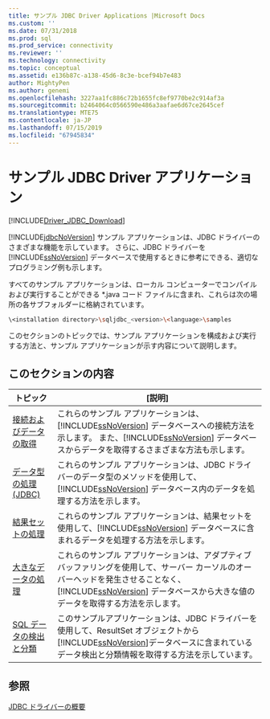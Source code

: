 ```yaml
---
title: サンプル JDBC Driver Applications |Microsoft Docs
ms.custom: ''
ms.date: 07/31/2018
ms.prod: sql
ms.prod_service: connectivity
ms.reviewer: ''
ms.technology: connectivity
ms.topic: conceptual
ms.assetid: e136b87c-a138-45d6-8c3e-bcef94b7e483
author: MightyPen
ms.author: genemi
ms.openlocfilehash: 3227aa1fc886c72b1655fc8ef9770be2c914af3a
ms.sourcegitcommit: b2464064c0566590e486a3aafae6d67ce2645cef
ms.translationtype: MTE75
ms.contentlocale: ja-JP
ms.lasthandoff: 07/15/2019
ms.locfileid: "67945834"
---
```

# <a name="sample-jdbc-driver-applications"></a>サンプル JDBC Driver アプリケーション

[!INCLUDE[Driver_JDBC_Download](../../includes/driver_jdbc_download.md)]

[!INCLUDE[jdbcNoVersion](../../includes/jdbcnoversion_md.md)] サンプル アプリケーションは、JDBC ドライバーのさまざまな機能を示しています。 さらに、JDBC ドライバーを [!INCLUDE[ssNoVersion](../../includes/ssnoversion-md.md)] データベースで使用するときに参考にできる、適切なプログラミング例も示します。  
  
すべてのサンプル アプリケーションは、ローカル コンピューターでコンパイルおよび実行することができる *.java コード ファイルに含まれ、これらは次の場所の各サブフォルダーに格納されています。  

```bash
\<installation directory>\sqljdbc_<version>\<language>\samples  
```

このセクションのトピックでは、サンプル アプリケーションを構成および実行する方法と、サンプル アプリケーションが示す内容について説明します。  
  
## <a name="in-this-section"></a>このセクションの内容  
  
| トピック                                                                                                        | [説明]                                                                                                                                                                                                                                                             |
| ------------------------------------------------------------------------------------------------------------ | ----------------------------------------------------------------------------------------------------------------------------------------------------------------------------------------------------------------------------------------------------------------------- |
| [接続およびデータの取得](../../connect/jdbc/connecting-and-retrieving-data.md)                       | これらのサンプル アプリケーションは、[!INCLUDE[ssNoVersion](../../includes/ssnoversion-md.md)] データベースへの接続方法を示します。 また、[!INCLUDE[ssNoVersion](../../includes/ssnoversion-md.md)] データベースからデータを取得するさまざまな方法も示します。 |
| [データ型の処理 &#40;JDBC&#41;](../../connect/jdbc/working-with-data-types-jdbc.md)                 | これらのサンプル アプリケーションは、JDBC ドライバーのデータ型のメソッドを使用して、[!INCLUDE[ssNoVersion](../../includes/ssnoversion-md.md)] データベース内のデータを処理する方法を示します。                                                                                           |
| [結果セットの処理](../../connect/jdbc/working-with-result-sets.md)                                   | これらのサンプル アプリケーションは、結果セットを使用して、[!INCLUDE[ssNoVersion](../../includes/ssnoversion-md.md)] データベースに含まれるデータを処理する方法を示します。                                                                                                         |
| [大きなデータの処理](../../connect/jdbc/working-with-large-data.md)                                     | これらのサンプル アプリケーションは、アダプティブ バッファリングを使用して、サーバー カーソルのオーバーヘッドを発生させることなく、[!INCLUDE[ssNoVersion](../../includes/ssnoversion-md.md)] データベースから大きな値のデータを取得する方法を示します。                                                      |
| [SQL データの検出と分類](../../connect/jdbc/data-discovery-classification-sample.md) | このサンプルアプリケーションは、JDBC ドライバーを使用して、ResultSet オブジェクトから[!INCLUDE[ssNoVersion](../../includes/ssnoversion-md.md)]データベースに含まれているデータ検出と分類情報を取得する方法を示しています。                                      |
  
## <a name="see-also"></a>参照

[JDBC ドライバーの概要](../../connect/jdbc/overview-of-the-jdbc-driver.md)  
  
